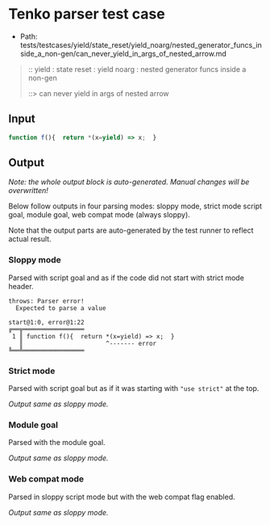 # Tenko parser test case

- Path: tests/testcases/yield/state_reset/yield_noarg/nested_generator_funcs_inside_a_non-gen/can_never_yield_in_args_of_nested_arrow.md

> :: yield : state reset : yield noarg : nested generator funcs inside a non-gen
>
> ::> can never yield in args of nested arrow

## Input


`````js
function f(){  return *(x=yield) => x;  }
`````

## Output

_Note: the whole output block is auto-generated. Manual changes will be overwritten!_

Below follow outputs in four parsing modes: sloppy mode, strict mode script goal, module goal, web compat mode (always sloppy).

Note that the output parts are auto-generated by the test runner to reflect actual result.

### Sloppy mode

Parsed with script goal and as if the code did not start with strict mode header.

`````
throws: Parser error!
  Expected to parse a value

start@1:0, error@1:22
╔══╦═════════════════
 1 ║ function f(){  return *(x=yield) => x;  }
   ║                       ^------- error
╚══╩═════════════════

`````

### Strict mode

Parsed with script goal but as if it was starting with `"use strict"` at the top.

_Output same as sloppy mode._

### Module goal

Parsed with the module goal.

_Output same as sloppy mode._

### Web compat mode

Parsed in sloppy script mode but with the web compat flag enabled.

_Output same as sloppy mode._
